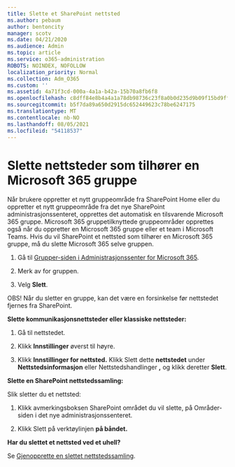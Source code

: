 ```yaml
---
title: Slette et SharePoint nettsted
ms.author: pebaum
author: bentoncity
manager: scotv
ms.date: 04/21/2020
ms.audience: Admin
ms.topic: article
ms.service: o365-administration
ROBOTS: NOINDEX, NOFOLLOW
localization_priority: Normal
ms.collection: Adm_O365
ms.custom: ''
ms.assetid: 4a71f3cd-000a-4a1a-b42a-15b70a8fb6f8
ms.openlocfilehash: c8dff84e8b4a4a1a78db98736c23f8a0b0d235d9b09f15bd9ff770785badb4f2
ms.sourcegitcommit: b5f7da89a650d2915dc652449623c78be6247175
ms.translationtype: MT
ms.contentlocale: nb-NO
ms.lasthandoff: 08/05/2021
ms.locfileid: "54118537"
---
```

# <a name="delete-sites-that-belong-to-a-microsoft-365-group"></a>Slette nettsteder som tilhører en Microsoft 365 gruppe

Når brukere oppretter et nytt gruppeområde fra SharePoint Home eller du oppretter et nytt gruppeområde fra det nye SharePoint administrasjonssenteret, opprettes det automatisk en tilsvarende Microsoft 365 gruppe. Microsoft 365 gruppetilknyttede gruppeområder opprettes også når du oppretter en Microsoft 365 gruppe eller et team i Microsoft Teams. Hvis du vil SharePoint et nettsted som tilhører en Microsoft 365 gruppe, må du slette Microsoft 365 selve gruppen. 
  
1. Gå til [Grupper-siden i Administrasjonssenter for Microsoft 365](https://portal.office.com/adminportal/home#/groups).
    
2. Merk av for gruppen.
    
3. Velg **Slett**.
    
OBS! Når du sletter en gruppe, kan det være en forsinkelse før nettstedet fjernes fra SharePoint.
  
**Slette kommunikasjonsnettsteder eller klassiske nettsteder:**

1. Gå til nettstedet.
  
2. Klikk **Innstillinger** øverst til høyre. 
  
3. Klikk **Innstillinger for nettsted.** Klikk Slett dette **nettstedet** under **Nettstedsinformasjon** eller Nettstedshandlinger **,** og klikk deretter **Slett**.
  
**Slette en SharePoint nettstedssamling:**

Slik sletter du et nettsted:
  
1. Klikk avmerkingsboksen SharePoint området du vil slette, på  Områder-siden i det nye administrasjonssenteret. 
    
2. Klikk Slett på verktøylinjen **på båndet.**
    
**Har du slettet et nettsted ved et uhell?**

Se [Gjenopprette en slettet nettstedssamling](https://go.microsoft.com/fwlink/?linkid=867660).
  

